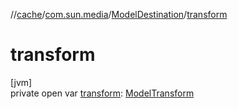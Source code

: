 //[cache](../../../index.md)/[com.sun.media](../index.md)/[ModelDestination](index.md)/[transform](transform.md)

# transform

[jvm]\
private open var [transform](transform.md): [ModelTransform](../-model-transform/index.md)
